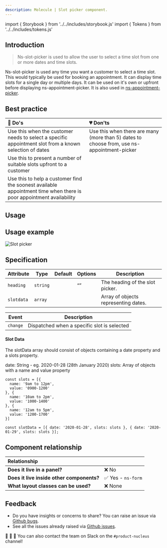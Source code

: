 ```yaml
---
description: Molecule | Slot picker component.
---
```


import { Storybook } from '../../includes/storybook.js'
import { Tokens } from '../../includes/tokens.js'

## Introduction

> Ns-slot-picker is used to allow the user to select a time slot from one or more dates and time slots.

Ns-slot-picker is used any time you want a customer to select a time slot. This would typically be used for booking an appointment. It can display time slots for a single day or multiple days. It can be used on it's own or upfront before displaying ns-appointment-picker. It is also used in [ns-appointment-picker](components/ns-appointment-picker.md).

## Best practice

| 💚 Do's | 💔 Don'ts |
| :--- | :--- |
| Use this when the customer needs to select a specific appointment slot from a known selection of dates | Use this when there are many (more than 5) dates to choose from, use ns-appointment-picker |
| Use this to present a number of suitable slots upfront to a customer |  |
| Use this to help a customer find the soonest available appointment time when there is poor appointment availability |  |

## Usage

<Storybook story="components-ns-slot-picker--standard"></Storybook>

## Usage example 

![Slot picker](https://user-images.githubusercontent.com/3082819/98025907-3b625500-1e02-11eb-8297-9be9525629ff.png)

## Specification

| Attribute      | Type      | Default   | Options | Description |
|----------------|-----------|-----------|---------|-----------|
| `heading` | `string`  |   |  “” | The heading of the slot picker.
| `slotdata` | `array`  |   |           | Array of objects representing dates.

| Event      | Description |
|----------|------------|
| `change` | Dispatched when a specific slot is selected

#### Slot Data

The slotData array should consist of objects containing a date property and a slots property.

date: String - eg. 2020-01-28 (28th January 2020)
slots: Array of objects with a name and value property 

```
const slots = [{
  name: '9am to 12pm',
  value: '0900-1200'
}, {
  name: '10am to 2pm',
  value: '1000-1400'
}, {
  name: '12am to 5pm',
  value: '1200-1700'
}]

const slotData = [{ date: '2020-01-28', slots: slots }, { date: '2020-01-29', slots: slots }];

```

## Component relationship

|  **Relationship**  |  |
| :--- | :--- |
| **Does it live in a panel?** | ❌ No  |
| **Does it live inside other components?** | ✅ Yes -  `ns-form` |
| **What layout classes can be used?**  | ❌ None |

<Tokens component="slot-picker"></Tokens>

## Feedback

* Do you have insights or concerns to share? You can raise an issue via [Github bugs](https://github.com/ConnectedHomes/nucleus/issues/new?assignees=&labels=Bug&template=a--bug-report.md&title=[bug]%20[ns-slot-picker]).
* See all the issues already raised via [Github issues](https://github.com/connectedHomes/nucleus/issues?utf8=%E2%9C%93&q=is%3Aopen+is%3Aissue+label%3ABug+[ns-slot-picker]).

💩 🎉 🦄 You can also contact the team on Slack on the `#product-nucleus` channel!



